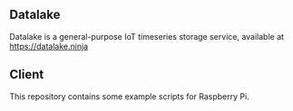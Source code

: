Datalake
--------

Datalake is a general-purpose IoT timeseries storage service, available at https://datalake.ninja


Client
------
This repository contains some example scripts for Raspberry Pi.
